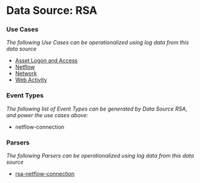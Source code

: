 Data Source: RSA
================

### Use Cases

_The following Use Cases can be operationalized using log data from this data source_

* [Asset Logon and Access](usecase_asset_logon_and_access.md)
* [Netflow](usecase_netflow.md)
* [Network](usecase_network.md)
* [Web Activity](usecase_web_activity.md)


### Event Types

_The following list of Event Types can be generated by Data Source RSA, and power the use cases above:_

- netflow-connection


### Parsers

_The following Parsers can be operationalized using log data from this data source_

* [rsa-netflow-connection](parserContent_rsa-netflow-connection.md)
